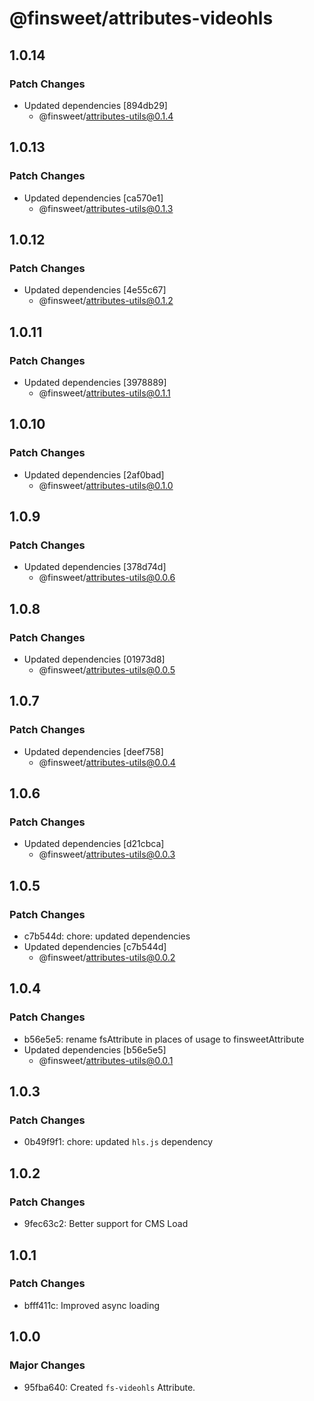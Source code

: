 # @finsweet/attributes-videohls

## 1.0.14

### Patch Changes

- Updated dependencies [894db29]
  - @finsweet/attributes-utils@0.1.4

## 1.0.13

### Patch Changes

- Updated dependencies [ca570e1]
  - @finsweet/attributes-utils@0.1.3

## 1.0.12

### Patch Changes

- Updated dependencies [4e55c67]
  - @finsweet/attributes-utils@0.1.2

## 1.0.11

### Patch Changes

- Updated dependencies [3978889]
  - @finsweet/attributes-utils@0.1.1

## 1.0.10

### Patch Changes

- Updated dependencies [2af0bad]
  - @finsweet/attributes-utils@0.1.0

## 1.0.9

### Patch Changes

- Updated dependencies [378d74d]
  - @finsweet/attributes-utils@0.0.6

## 1.0.8

### Patch Changes

- Updated dependencies [01973d8]
  - @finsweet/attributes-utils@0.0.5

## 1.0.7

### Patch Changes

- Updated dependencies [deef758]
  - @finsweet/attributes-utils@0.0.4

## 1.0.6

### Patch Changes

- Updated dependencies [d21cbca]
  - @finsweet/attributes-utils@0.0.3

## 1.0.5

### Patch Changes

- c7b544d: chore: updated dependencies
- Updated dependencies [c7b544d]
  - @finsweet/attributes-utils@0.0.2

## 1.0.4

### Patch Changes

- b56e5e5: rename fsAttribute in places of usage to finsweetAttribute
- Updated dependencies [b56e5e5]
  - @finsweet/attributes-utils@0.0.1

## 1.0.3

### Patch Changes

- 0b49f9f1: chore: updated `hls.js` dependency

## 1.0.2

### Patch Changes

- 9fec63c2: Better support for CMS Load

## 1.0.1

### Patch Changes

- bfff411c: Improved async loading

## 1.0.0

### Major Changes

- 95fba640: Created `fs-videohls` Attribute.
